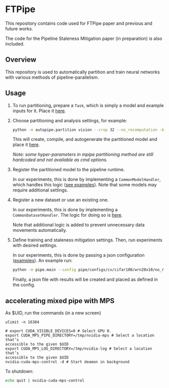 
# FTPipe

This repository contains code used for FTPipe paper and previous and future works.

The code for the Pipeline Staleness Mitigation paper (in preparation) is also included.

## Overview
This repository is used to automatically partition and train neural networks with various methods of pipeline-parallelism.


## Usage

1. To run partitioning, prepare a `Task`, which is simply a model and example inputs for it. Place it [here](autopipe/tasks).

2. Choose partitioning and analysis settings, for example:
    ```bash
    python -m autopipe.partition vision --crop 32 --no_recomputation -b 256 -p 4 --save_memory_mode --partitioning_method pipedream --model wrn_28x10_ c100_dr03_gn
    ```
    This will create, compile, and autogenerate the partitioned model and place it [here](models/partitioned).
    
    _Note: some hyper-parameters in mpipe partitioning method are still hardcoded and not available as cmd options._

3. Register the partitioned model to the pipeline runtime. 

    In our experiments, this is done by implementing a `CommonModelHandler`, which handles this logic 
    ([see examples](pipe/models/registery)). Note that some models may require additional settings.

4. Register a new dataset or use an existing one.  

    In our experiments, this is done by implementing a `CommonDatasetHandler`.
    The logic for doing so is [here](pipe/data).
    
    Note that additional logic is added to prevent unnecessary data movements automatically.

5. Define training and staleness mitigation settings. Then, run experiments with desired settings.

    In our experiments, this is done by passing a json configuration ([examples](pipe/configs)).
   An example run:
    ```bash
   python -m pipe.main --config pipe/configs/cv/cifar100/wrn28x10/no_recomputation/stale_nr.json --bs_train_from_cmd --bs_train 16 --step_every_from_cmd --step_every 16 --seed 42 --mode mp
   ```    
    Finally, a json file with results will be created and placed as defined in the config.
    
## accelerating mixed pipe with MPS
As $UID, run the commands (in a new screen)
```
ulimit -n 16384

# export CUDA_VISIBLE_DEVICES=0 # Select GPU 0.
export CUDA_MPS_PIPE_DIRECTORY=/tmp/nvidia-mps # Select a location that’s
accessible to the given $UID
export CUDA_MPS_LOG_DIRECTORY=/tmp/nvidia-log # Select a location that’s
accessible to the given $UID
nvidia-cuda-mps-control -d # Start deamon in background
```

To shutdown:
```bash
echo quit | nvidia-cuda-mps-control
```
